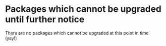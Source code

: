 # Packages which cannot be upgraded until further notice

There are no packages which cannot be upgraded at this point in time (yay!)